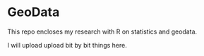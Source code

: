 GeoData
=======

This repo encloses my research with R on statistics and geodata.

I will upload upload bit by bit things here.




